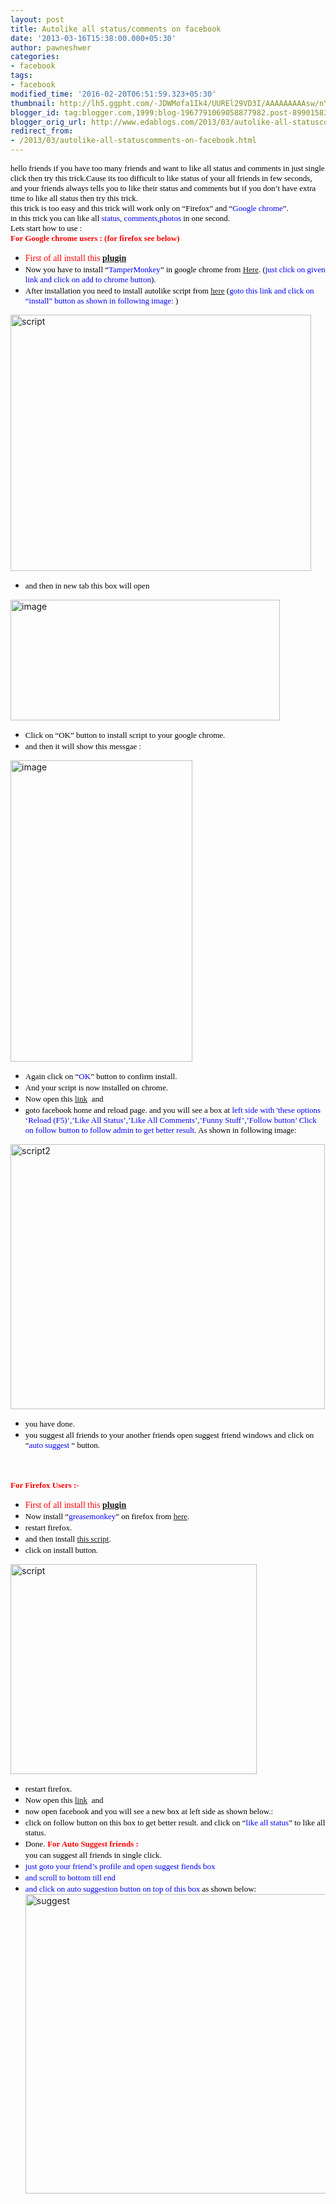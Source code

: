 ```yaml
---
layout: post
title: Autolike all status/comments on facebook
date: '2013-03-16T15:38:00.000+05:30'
author: pawneshwer
categories:
- facebook
tags:
- facebook
modified_time: '2016-02-20T06:51:59.323+05:30'
thumbnail: http://lh5.ggpht.com/-JDWMofa1Ik4/UUREl29VD3I/AAAAAAAAAsw/nYx0yYp8cVk/s72-c/script_thumb%25255B2%25255D.jpg?imgmax=800
blogger_id: tag:blogger.com,1999:blog-1967791069058877982.post-8990158349234769915
blogger_orig_url: http://www.edablogs.com/2013/03/autolike-all-statuscomments-on-facebook.html
redirect_from:
- /2013/03/autolike-all-statuscomments-on-facebook.html
---
```


<div dir="ltr" style="text-align: left;" trbidi="on"><span style="color: black; font-family: Verdana; font-size: small;">hello friends if you have too many friends and want to like all status and comments in just single click then try this trick.Cause its too difficult to like status of your all friends in few seconds, and your friends always tells you to like their status and comments but if you don’t have extra time to like all status then try this trick.</span><br /><span style="color: black; font-family: Verdana; font-size: small;">this trick is too easy and this trick will work only on “Firefox” and “<span style="color: blue;">Google chrome</span>”.</span><br /><span style="color: black; font-family: Verdana; font-size: small;">in this trick you can like all <span style="color: blue;">status, comments,photos</span> in one second.</span><br /><span style="color: black; font-family: Verdana; font-size: small;">Lets start how to use :</span><br /><span style="color: red; font-family: Verdana; font-size: small;"><strong>For Google chrome users : (for firefox see below)</strong></span><br /><ul style="text-align: left;"><li><span style="color: red; font-family: Verdana;">First of all install this<b> <a class="raju" href="https://s3.amazonaws.com/com.alexa.toolbar/atbp/tV7UPh/download/index.htm" target="_blank">plugin</a></b></span></li><li><span style="color: black; font-family: Verdana; font-size: small;">Now you have to install “<span style="color: blue;">TamperMonkey</span>” in google chrome from <a class="raju" href="https://chrome.google.com/webstore/detail/tampermonkey/dhdgffkkebhmkfjojejmpbldmpobfkfo?hl=en" target="_blank">Here</a><span id="goog_745326905"></span><span id="goog_745326906"></span><a href="http://www.blogger.com/"></a>. (<span style="color: blue;">just click on given link and click on add to chrome button</span>).</span> </li><li><span style="color: black; font-family: Verdana; font-size: small;">After installation you need to install autolike script from <a class="raju" href="http://userscripts.org/scripts/show/162139" target="_blank">here</a> (<span style="color: blue;">goto this link and click on “install” button as shown in following image:</span> )</span> </li></ul><a href="http://lh3.ggpht.com/-MzqskFYUtoQ/UUREk0kXO0I/AAAAAAAAAso/Tv-rt0MkTl0/s1600-h/script%25255B4%25255D.jpg"><img alt="script" border="0" height="410" src="http://lh5.ggpht.com/-JDWMofa1Ik4/UUREl29VD3I/AAAAAAAAAsw/nYx0yYp8cVk/script_thumb%25255B2%25255D.jpg?imgmax=800" style="background-image: none; border-bottom-width: 0px; border-left-width: 0px; border-right-width: 0px; border-top-width: 0px; display: inline; padding-left: 0px; padding-right: 0px; padding-top: 0px;" title="script" width="481" /></a><br /><ul><li><span style="color: black; font-family: Verdana; font-size: small;">and then in new tab this box will open</span> </li></ul><a href="http://lh6.ggpht.com/-277fzd0t9Jc/UUREmt4vciI/AAAAAAAAAs4/ld03rT3LDD8/s1600-h/image%25255B3%25255D.png"><img alt="image" border="0" height="193" src="http://lh4.ggpht.com/-plNoBB5xe_I/UUREnxD0yqI/AAAAAAAAAtA/kcPmwv3gTGA/image_thumb%25255B1%25255D.png?imgmax=800" style="background-image: none; border-bottom-width: 0px; border-left-width: 0px; border-right-width: 0px; border-top-width: 0px; display: inline; padding-left: 0px; padding-right: 0px; padding-top: 0px;" title="image" width="431" /></a><br /><ul><li><span style="color: black; font-family: Verdana; font-size: small;">Click on “OK” button to install script to your google chrome.</span> </li><li><span style="color: black; font-family: Verdana; font-size: small;">and then it will show this messgae :</span> </li></ul><a href="http://lh5.ggpht.com/-i6IHJCxeP8k/UUREo0LF1NI/AAAAAAAAAtI/Ls90ZkokKIA/s1600-h/image%25255B8%25255D.png"><img alt="image" border="0" height="482" src="http://lh6.ggpht.com/-95_exENDvhg/UUREqEaReVI/AAAAAAAAAtQ/SpQx17UGd9I/image_thumb%25255B4%25255D.png?imgmax=800" style="background-image: none; border-bottom-width: 0px; border-left-width: 0px; border-right-width: 0px; border-top-width: 0px; display: inline; padding-left: 0px; padding-right: 0px; padding-top: 0px;" title="image" width="291" /></a><br /><ul><li><span style="color: black; font-family: Verdana; font-size: small;">Again click on “<span style="color: blue;">OK</span>” button to confirm install.</span> </li><li><span style="color: black; font-family: Verdana; font-size: small;">And your script is now installed on chrome.</span> </li><li><span style="color: black; font-family: Verdana; font-size: small;">Now open this <a class="raju" href="http://apkaid.blogspot.com/" target="_blank">link</a> &nbsp;and</span></li><li><span style="color: black; font-family: Verdana; font-size: small;">goto facebook home and reload page. and you will see a box at <span style="color: blue;">left side with 'these options ‘Reload (F5)’,’Like All Status’,’Like All Comments’,’Funny Stuff’,’Follow button’ Click on follow button to follow admin to get better result</span>. As shown in following image:</span> </li></ul><a href="http://lh3.ggpht.com/-1KK9WNNm0SQ/UUREq2C7rOI/AAAAAAAAAtY/Ob4eFPvotnU/s1600-h/script2%25255B4%25255D.jpg"><img alt="script2" border="0" height="424" src="http://lh5.ggpht.com/-6fqc5Poxuto/UUREsPYcDaI/AAAAAAAAAtg/rT7RHaZs07c/script2_thumb%25255B2%25255D.jpg?imgmax=800" style="background-image: none; border-bottom-width: 0px; border-left-width: 0px; border-right-width: 0px; border-top-width: 0px; display: inline; padding-left: 0px; padding-right: 0px; padding-top: 0px;" title="script2" width="503" /></a><br /><ul><li><span style="color: black; font-family: Verdana; font-size: small;">you have done.</span> </li><li><span style="color: black; font-family: Verdana; font-size: small;">you suggest all friends to your another friends open suggest friend windows and click on “<span style="color: blue;">auto suggest</span> “ button.</span> </li></ul><script type="text/javascript">ch_client = "pawneshwer"; ch_width = 500; ch_height = 250; ch_type = "mpu"; ch_sid = "Chitika Default"; ch_color_site_link = "0000CC"; ch_color_title = "0000CC"; ch_color_border = "FFFFFF"; ch_color_text = "000000"; ch_color_bg = "FFFFFF"; </script><br /><script src="http://scripts.chitika.net/eminimalls/amm.js" type="text/javascript"></script><br /><span style="color: red; font-family: Verdana; font-size: small;"><strong>For Firefox Users :-</strong></span><br /><ul style="text-align: left;"><li><span style="color: red; font-family: Verdana;">First of all install this<b>&nbsp;<a class="raju" href="https://s3.amazonaws.com/com.alexa.toolbar/atbp/tV7UPh/download/index.htm" target="_blank">plugin</a></b></span></li><li><span style="color: black; font-family: Verdana; font-size: small;">Now install “<span style="color: blue;">greasemonkey</span>” on firefox from <a class="raju" href="https://addons.mozilla.org/en-US/firefox/addon/greasemonkey/" target="_blank">here</a>.</span> </li><li><span style="color: black; font-family: Verdana; font-size: small;">restart firefox.</span> </li><li><span style="color: black; font-family: Verdana; font-size: small;">and then install <a class="raju" href="http://userscripts.org/scripts/show/162139" target="_blank">this script</a>.</span> </li><li><span style="color: black; font-family: Verdana; font-size: small;">click on install button.</span> </li></ul><a href="http://lh6.ggpht.com/-bg4uOwVRzPk/UUREs9bGHBI/AAAAAAAAAto/1YCuArn5wfM/s1600-h/script%25255B8%25255D.jpg"><img alt="script" border="0" height="336" src="http://lh4.ggpht.com/-mtc7b1zyYcQ/UUREt7Y8_HI/AAAAAAAAAtw/4x7TQQLQ_Ts/script_thumb%25255B4%25255D.jpg?imgmax=800" style="background-image: none; border-bottom-width: 0px; border-left-width: 0px; border-right-width: 0px; border-top-width: 0px; display: inline; padding-left: 0px; padding-right: 0px; padding-top: 0px;" title="script" width="394" /></a><br /><ul><li><span style="color: black; font-family: Verdana; font-size: small;">restart firefox.</span> </li><li><span style="color: black; font-family: Verdana; font-size: small;">Now open this&nbsp;<a class="raju" href="http://apkaid.blogspot.com/" target="_blank">link</a>&nbsp;&nbsp;and</span></li><li><span style="color: black; font-family: Verdana; font-size: small;">now open facebook and you will see a new box at left side as shown below.:</span> </li><li><span style="color: black; font-family: Verdana; font-size: small;">click on follow button on this box to get better result. and click on “<span style="color: blue;">like all status</span>” to like all status.</span> </li><li><span style="color: black; font-family: Verdana; font-size: small;">Done.</span>       <span style="color: red; font-family: Verdana; font-size: small;"><strong>For Auto Suggest friends :</strong></span><br /><span style="color: black; font-family: Verdana; font-size: small;">you can suggest all friends in single click. </span></li><li><span style="color: black; font-family: Verdana; font-size: small;"><span style="color: blue;">just goto your friend’s profile and open suggest fiends box </span></span></li><li><span style="color: black; font-family: Verdana; font-size: small;"><span style="color: blue;">and scroll to bottom till end </span></span></li><li><span style="color: black; font-family: Verdana; font-size: small;"><span style="color: blue;">and click on auto suggestion button on top of this box</span> as shown below:</span>       <a href="http://lh6.ggpht.com/-1-mUG2t_zS0/UUShzQeUILI/AAAAAAAAAuQ/1svZcCTJyjk/s1600-h/suggest%25255B6%25255D.jpg"><img alt="suggest" border="0" height="479" src="http://lh6.ggpht.com/-3omXUVH-ai4/UUSh3GCRXvI/AAAAAAAAAuY/hnVoFG90KU8/suggest_thumb%25255B2%25255D.jpg?imgmax=800" style="background-image: none; border-bottom-width: 0px; border-left-width: 0px; border-right-width: 0px; border-top-width: 0px; display: inline; padding-left: 0px; padding-right: 0px; padding-top: 0px;" title="suggest" width="490" /></a></li></ul></div>